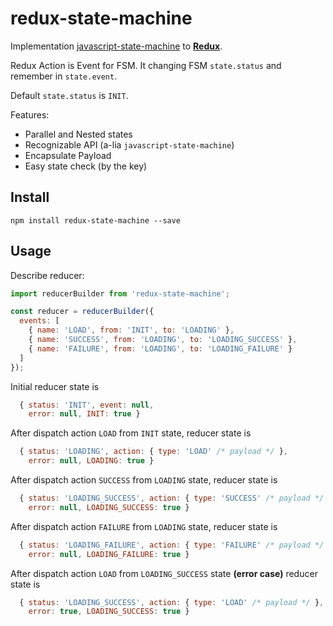 # redux-state-machine

Implementation [javascript-state-machine](http://github.com/jakesgordon/javascript-state-machine) to __[Redux](http://redux.js.org)__.

Redux Action is Event for FSM. It changing FSM `state.status`
and remember in `state.event`.

Default `state.status` is `INIT`.

Features:
* Parallel and Nested states
* Recognizable API (a-lia `javascript-state-machine`)
* Encapsulate Payload
* Easy state check (by the key)

## Install

```
npm install redux-state-machine --save
```

## Usage

Describe reducer:
```javascript
import reducerBuilder from 'redux-state-machine';

const reducer = reducerBuilder({
  events: [
    { name: 'LOAD', from: 'INIT', to: 'LOADING' },
    { name: 'SUCCESS', from: 'LOADING', to: 'LOADING_SUCCESS' },
    { name: 'FAILURE', from: 'LOADING', to: 'LOADING_FAILURE' }
  ]
});
```

Initial reducer state is
```javascript
  { status: 'INIT', event: null,
    error: null, INIT: true }
```


After dispatch action `LOAD` from `INIT` state, reducer state is
```javascript
  { status: 'LOADING', action: { type: 'LOAD' /* payload */ },
    error: null, LOADING: true }
```

After dispatch action `SUCCESS` from `LOADING` state, reducer state is
```javascript
  { status: 'LOADING_SUCCESS', action: { type: 'SUCCESS' /* payload */ },
    error: null, LOADING_SUCCESS: true }
```

After dispatch action `FAILURE` from `LOADING` state, reducer state is
```javascript
  { status: 'LOADING_FAILURE', action: { type: 'FAILURE' /* payload */ },
    error: null, LOADING_FAILURE: true }
```

After dispatch action `LOAD` from `LOADING_SUCCESS` state __(error case)__ reducer state is
```javascript
  { status: 'LOADING_SUCCESS', action: { type: 'LOAD' /* payload */ },
    error: true, LOADING_SUCCESS: true }
```